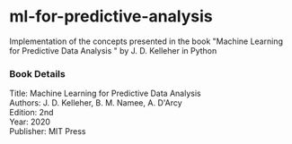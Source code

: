 # ml-for-predictive-analysis
Implementation of the concepts presented in the book "Machine Learning for Predictive Data Analysis " by J. D. Kelleher in Python

### Book Details
Title: Machine Learning for Predictive Data Analysis<br>
Authors: J. D. Kelleher, B. M. Namee, A. D'Arcy<br>
Edition: 2nd<br>
Year: 2020<br>
Publisher: MIT Press<br>
